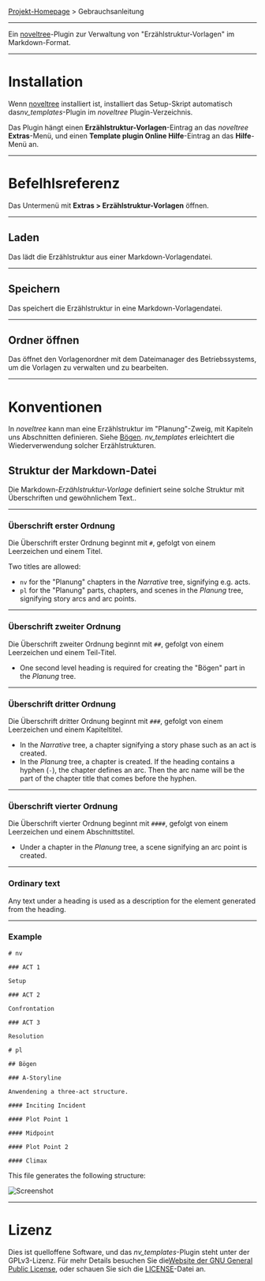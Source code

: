 [Projekt-Homepage](https://peter88213.github.io/nv_templates) > Gebrauchsanleitung

--- 

Ein [noveltree](https://peter88213.github.io/noveltree/)-Plugin zur Verwaltung von "Erzählstruktur-Vorlagen" im Markdown-Format. 

---

# Installation

Wenn [noveltree](https://peter88213.github.io/noveltree/) installiert ist, installiert das Setup-Skript automatisch das*nv_templates*-Plugin im *noveltree* Plugin-Verzeichnis.

Das Plugin hängt einen **Erzählstruktur-Vorlagen**-Eintrag an das *noveltree* **Extras**-Menü, und einen **Template plugin Online Hilfe**-Eintrag an das **Hilfe**-Menü an. 

---

# Befelhlsreferenz

Das Untermenü mit **Extras > Erzählstruktur-Vorlagen** öffnen.

---

## Laden

Das lädt die Erzählstruktur aus einer Markdown-Vorlagendatei.

---

## Speichern

Das speichert die Erzählstruktur in eine Markdown-Vorlagendatei.

---

## Ordner öffnen

Das öffnet den Vorlagenordner mit dem Dateimanager des Betriebssystems, um die Vorlagen zu verwalten und zu bearbeiten.

---

# Konventionen

In *noveltree* kann man eine Erzählstruktur im "Planung"-Zweig, mit Kapiteln uns Abschnitten definieren. Siehe [Bögen](https://peter88213.github.io/noveltree/de/help/arcs). *nv_templates* erleichtert die Wiederverwendung solcher Erzählstrukturen.

## Struktur der Markdown-Datei

Die Markdown-*Erzählstruktur-Vorlage* definiert seine solche Struktur mit Überschriften und gewöhnlichem Text..

---

### Überschrift erster Ordnung

Die Überschrift erster Ordnung beginnt mit `#`, gefolgt von einem Leerzeichen und einem Titel. 

Two titles are allowed:
- `nv` for the "Planung" chapters in the *Narrative* tree, signifying e.g. acts.
- `pl` for the "Planung" parts, chapters, and scenes in the *Planung* tree, signifying story arcs and arc points.

---

### Überschrift zweiter Ordnung

Die Überschrift zweiter Ordnung beginnt mit  `##`, gefolgt von einem Leerzeichen und einem Teil-Titel.  

- One second level heading is required for creating the "Bögen" part in the *Planung* tree.

---

### Überschrift dritter Ordnung

Die Überschrift dritter Ordnung beginnt mit `###`, gefolgt von einem Leerzeichen und einem Kapiteltitel. 

- In the *Narrative* tree, a chapter signifying a story phase such as an act is created. 
- In the *Planung* tree, a chapter is created. If the heading contains a hyphen (`-`), the chapter defines an arc. Then the arc name will be the part of the chapter title that comes before the hyphen.

---

### Überschrift vierter Ordnung

Die Überschrift vierter Ordnung beginnt mit `####`, gefolgt von einem Leerzeichen und einem Abschnittstitel. 

- Under a chapter in the *Planung* tree, a scene signifying an arc point is created.

---

### Ordinary text

Any text under a heading is used as a description for the element generated from the heading.

---

### Example

```
# nv

### ACT 1

Setup

### ACT 2

Confrontation

### ACT 3

Resolution

# pl

## Bögen

### A-Storyline

Anwendening a three-act structure.

#### Inciting Incident

#### Plot Point 1

#### Midpoint

#### Plot Point 2

#### Climax

```

This file generates the following structure:

![Screenshot](Screenshots/structure01.png)

---

# Lizenz

Dies ist quelloffene Software, und das *nv_templates*-Plugin steht unter der GPLv3-Lizenz. Für mehr Details besuchen Sie die[Website der GNU General Public License](https://www.gnu.org/licenses/gpl-3.0.de.html), oder schauen Sie sich die [LICENSE](https://github.com/peter88213/nv_templates/blob/main/LICENSE)-Datei an.
